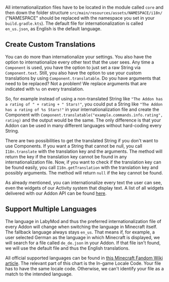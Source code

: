 All internationalization files have to be located in the module called `core` and then down the folder structure `src/main/resources/assets/NAMESPACE/i18n/` ("NAMESPACE" should be replaced with the namespace you set in your `build.gradle.kts`). The default file for internationalization is called `en_us.json`, as English is the default language. 

## Create Custom Translations

You can do more than internationalize your settings. You also have the option to internationalize every other text that the user sees. Any time a `Component` is used, you have the option to just set a raw String via `Component.text`. Still, you also have the option to use your custom translations by using `Component.translatable`. Do you have arguments that need to be replaced? Not a problem! We replace arguments that are indicated with `%s` on every translation. 

So, for example instead of using a non-translated String like `"The Addon has a rating of " + rating + " Stars!"`, you could put a String like `"The Addon has a rating of %s Stars!"` in your internationalization file and create the Component with `Component.translatable("example.commands.info.rating", rating)` and the output would be the same. The only difference is that your Addon can be used in many different languages without hard-coding every String.

There are two possibilities to get the translated String if you don't want to use Components.
If you want a String that cannot be null, you call `I18n.translate` with the translation key and the arguments. 
The method will return the key if the translation key cannot be found in any internationalization file.
Now, if you want to check if the translation key can be found easily, you call `I18n.getTranslation` with the translation key and possibly arguments. 
The method will return `null` if the key cannot be found.

As already mentioned, you can internationalize every text the user can see, even the widgets of our Activity system that display text. A list of all widgets delivered with our Addon API can be found <a href="/pages/addon/activities/widgets/#all-widgets">here</a>. 

## Support Multiple Languages

The language in LabyMod and thus the preferred internationalization file of every Addon will change when switching the language in Minecraft itself. The fallback language always stays `en_us`. That means if, for example, a user selected German as the language in which Minecraft is displayed, we will search for a file called `de_de.json` in your Addon. If that file isn't found, we will use the default file and thus the English translations.

All official supported languages can be found in 
<a href="https://minecraft.fandom.com/wiki/Language#Languages" target="_blank">this Minecraft Fandom Wiki article</a>.
The relevant part of this chart is the In-game Locale Code. Your file has to have the same locale code. Otherwise, we can't identify your file as a match to the intended language.
